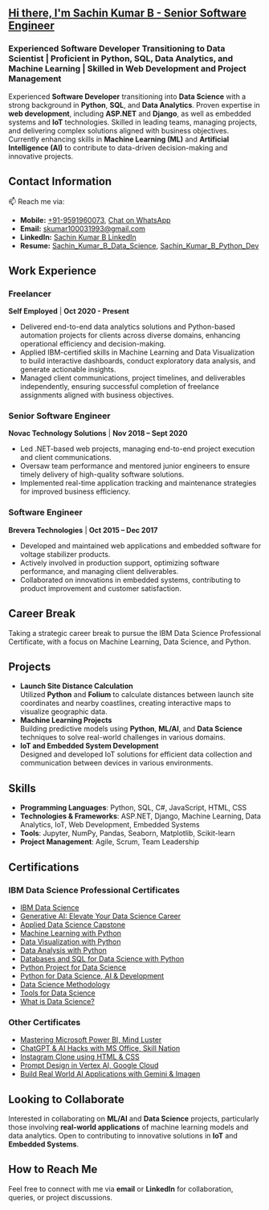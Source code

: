 ## <u>Hi there, I'm <a href="https://sachin9591.github.io/">Sachin Kumar B</a> - Senior Software Engineer</u>

### Experienced Software Developer Transitioning to Data Scientist | Proficient in Python, SQL, Data Analytics, and Machine Learning | Skilled in Web Development and Project Management

Experienced **Software Developer** transitioning into **Data Science** with a strong background in **Python**, **SQL**, and **Data Analytics**. Proven expertise in **web development**, including **ASP.NET** and **Django**, as well as embedded systems and **IoT** technologies. Skilled in leading teams, managing projects, and delivering complex solutions aligned with business objectives. Currently enhancing skills in **Machine Learning (ML)** and **Artificial Intelligence (AI)** to contribute to data-driven decision-making and innovative projects.

## Contact Information  
📫 Reach me via:  
- **Mobile:** [+91-9591960073](tel:+919591960073), [Chat on WhatsApp](https://wa.me/919591960073)
- **Email:** [skumar100031993@gmail.com](mailto:skumar100031993@gmail.com)  
- **LinkedIn:** [Sachin Kumar B LinkedIn](https://linkedin.com/in/sachin-kumar-b-10031993)  
- **Resume:** [Sachin_Kumar_B_Data_Science](https://drive.google.com/file/d/16lfffDiMnN8FcpImCFoRe9nTanS1R09M/view?usp=drivesdk), [Sachin_Kumar_B_Python_Dev](https://drive.google.com/file/d/1L_mytjGTQG0II7gG2zTQmsQ4AkMRuIqu/view?usp=drivesdk)

## Work Experience

### Freelancer
**Self Employed** | **Oct 2020 - Present**
- Delivered end-to-end data analytics solutions and Python-based automation projects for clients across diverse domains, enhancing operational efficiency and decision-making.
- Applied IBM-certified skills in Machine Learning and Data Visualization to build interactive dashboards, conduct exploratory data analysis, and generate actionable insights.
- Managed client communications, project timelines, and deliverables independently, ensuring successful completion of freelance assignments aligned with business objectives.

### Senior Software Engineer  
**Novac Technology Solutions** | **Nov 2018 – Sept 2020**  
- Led .NET-based web projects, managing end-to-end project execution and client communications.  
- Oversaw team performance and mentored junior engineers to ensure timely delivery of high-quality software solutions.  
- Implemented real-time application tracking and maintenance strategies for improved business efficiency.

### Software Engineer  
**Brevera Technologies** | **Oct 2015 – Dec 2017**  
- Developed and maintained web applications and embedded software for voltage stabilizer products.  
- Actively involved in production support, optimizing software performance, and managing client deliverables.  
- Collaborated on innovations in embedded systems, contributing to product improvement and customer satisfaction.
  
## Career Break  
Taking a strategic career break to pursue the IBM Data Science Professional Certificate, with a focus on Machine Learning, Data Science, and Python.

## Projects

- **Launch Site Distance Calculation**  
  Utilized **Python** and **Folium** to calculate distances between launch site coordinates and nearby coastlines, creating interactive maps to visualize geographic data.  
- **Machine Learning Projects**  
  Building predictive models using **Python**, **ML/AI**, and **Data Science** techniques to solve real-world challenges in various domains.  
- **IoT and Embedded System Development**  
  Designed and developed IoT solutions for efficient data collection and communication between devices in various environments.

## Skills

- **Programming Languages**: Python, SQL, C#, JavaScript, HTML, CSS  
- **Technologies & Frameworks**: ASP.NET, Django, Machine Learning, Data Analytics, IoT, Web Development, Embedded Systems  
- **Tools**: Jupyter, NumPy, Pandas, Seaborn, Matplotlib, Scikit-learn  
- **Project Management**: Agile, Scrum, Team Leadership

## Certifications

### IBM Data Science Professional Certificates
- [IBM Data Science](https://drive.google.com/file/d/1nSugNnD5vnyrT87Ljz825j1QdpcG6A0_/view?usp=drive_link)
- [Generative AI: Elevate Your Data Science Career](https://drive.google.com/file/d/1ivKIfWnHQSlOO0sAGIbkHVtjp6tP1Gte/view?usp=drive_link)
- [Applied Data Science Capstone](https://drive.google.com/file/d/18Uzayakm561G-wPs-KUq4a9BHvL1IQaO/view?usp=drive_link)
- [Machine Learning with Python](https://drive.google.com/file/d/1o1bgv3fWHvqCPR_RgU7UbzzYQXpPTkkt/view?usp=drive_link)
- [Data Visualization with Python](https://drive.google.com/file/d/1AEitkGzhcIO5yB7NImJVhunB47at3qAF/view?usp=drive_link)
- [Data Analysis with Python](https://drive.google.com/file/d/1cYBYlc2haW2TnOL4cj-dpEkZAvAkF05u/view?usp=drive_link)
- [Databases and SQL for Data Science with Python](https://drive.google.com/file/d/1_tIGIBgjeDxnAPEhcV-pSLoU87W0BFey/view?usp=drive_link)
- [Python Project for Data Science](https://drive.google.com/file/d/18wlzYB8vns8w_F_k4me97wlRZiJ7_d0c/view?usp=drive_link)
- [Python for Data Science, AI & Development](https://drive.google.com/file/d/1BuHsA0zPstsGC440QLZk1xJ9L3yVh9Mh/view?usp=drive_link)
- [Data Science Methodology](https://drive.google.com/file/d/1LE9Jp1hHycoKoAcWoWqjIDNJ9IPIi8Se/view?usp=drive_link)
- [Tools for Data Science](https://drive.google.com/file/d/1A2b-KF3hQSpSFn0OgxAqzefiJHMIDSIG/view?usp=drive_link)
- [What is Data Science?](https://drive.google.com/file/d/1i3HgT3bbtTowWrhYkSQ50C-YOe2G1KoT/view?usp=drive_link)

### Other Certificates
- [Mastering Microsoft Power BI, Mind Luster](https://drive.google.com/file/d/16BxtRRranldbbw_BW2qggxgaPOk2mRpd/view?usp=drive_link)
- [ChatGPT & AI Hacks with MS Office, Skill Nation](https://drive.google.com/file/d/1Sb5obVHFdDnRXcmzSJHRZ60obENCZ8PE/view?usp=drive_link)
- [Instagram Clone using HTML & CSS](https://drive.google.com/file/d/1aUvGVK80h6qjzrNxjHQdYj_zS0lIMQKd/view?usp=drive_link)
- [Prompt Design in Vertex AI, Google Cloud](https://www.cloudskillsboost.google/public_profiles/1134e210-68d8-4d05-ad5d-30566e19ec20/badges/15854572)
- [Build Real World AI Applications with Gemini & Imagen](https://www.cloudskillsboost.google/public_profiles/1134e210-68d8-4d05-ad5d-30566e19ec20/badges/15906527)

## Looking to Collaborate
Interested in collaborating on **ML/AI** and **Data Science** projects, particularly those involving **real-world applications** of machine learning models and data analytics. Open to contributing to innovative solutions in **IoT** and **Embedded Systems**.

## How to Reach Me
Feel free to connect with me via **email** or **LinkedIn** for collaboration, queries, or project discussions.

